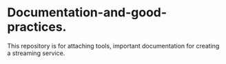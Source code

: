 # Documentation-and-good-practices.
This repository is for attaching tools, important documentation for creating a streaming service.
